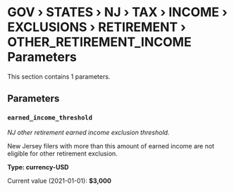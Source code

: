 # GOV › STATES › NJ › TAX › INCOME › EXCLUSIONS › RETIREMENT › OTHER_RETIREMENT_INCOME Parameters

This section contains 1 parameters.

## Parameters

### `earned_income_threshold`
*NJ other retirement earned income exclusion threshold.*

New Jersey filers with more than this amount of earned income are not eligible for other retirement exclusion.

**Type: currency-USD**

Current value (2021-01-01): **$3,000**

